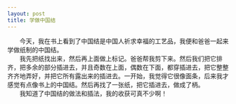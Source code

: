 ```yaml
---
layout: post
title: 学做中国结
---
```


  
　　今天，我在书上看到了中国结是中国人祈求幸福的工艺品，我便和爸爸一起来学做纸制的中国结。    
　　我先把纸找出来，然后再上面做上标记。爸爸帮我剪下来。然后我们把它排齐，把多余的部分插进去，并且奇数在上面，偶数在下面，都穿插进去，把它整整齐齐地弄好，并把它所有露出来的插进去。一开始，我觉得它很像面条，后来我才感觉有点像书上的中国结。然后再找了一张纸，把它插进去，做成了柄。    
　　我知道了中国结的做法和插法，我的收获可真不少啊！    
